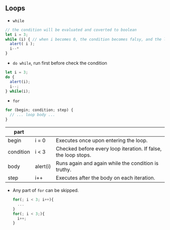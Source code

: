 Loops
--
* `while`
```js
// the condition will be evaluated and coverted to boolean
let i = 3;
while (i) { // when i becomes 0, the condition becomes falsy, and the loop stops
  alert( i );
  i--*
}
```
* `do while`, run first before check the condition
```js
let i = 3;
do {
  alert(i);
  i--;
} while(i);
```
* `for`
```js
for (begin; condition; step) {
  // ... loop body ...
}
```

part  |       |     |
---   |---    | --- |
begin |	i = 0 |	Executes once upon entering the loop.
condition |	i < 3 |	Checked before every loop iteration. If false, the loop stops.
body | alert(i)	| Runs again and again while the condition is truthy.
step | i++ |	Executes after the body on each iteration.
  * Any part of `for` can be skipped.
    ```js
    for(; i < 3; i++){
      ...
    }
    for(; i < 3;){
      i++;
    }
    ```

  
